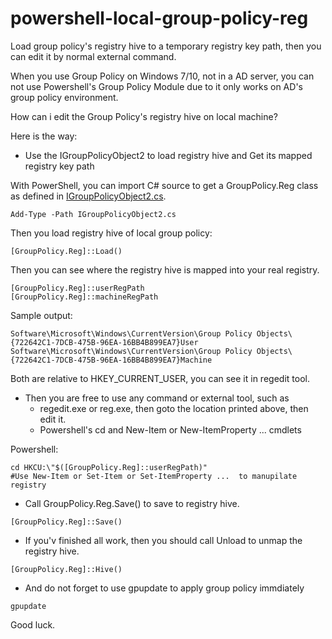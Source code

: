 # powershell-local-group-policy-reg
Load group policy's registry hive to a temporary registry key path, then you can edit it by normal external command.

When you use Group Policy on Windows 7/10, not in a AD server, you can not use
Powershell's Group Policy Module due to it only works on AD's group policy environment.

How can i edit the Group Policy's registry hive on local machine?

Here is the way:


- Use the IGroupPolicyObject2 to load registry hive and Get its mapped registry key path

With PowerShell, you can import C# source to get a GroupPolicy.Reg class as defined in [IGroupPolicyObject2.cs](IGroupPolicyObject2.cs).
```
Add-Type -Path IGroupPolicyObject2.cs
```
Then you load registry hive of local group policy:
```
[GroupPolicy.Reg]::Load()
```
Then you can see where the registry hive is mapped into your real registry.
```
[GroupPolicy.Reg]::userRegPath
[GroupPolicy.Reg]::machineRegPath
```
Sample output:
```
Software\Microsoft\Windows\CurrentVersion\Group Policy Objects\{722642C1-7DCB-475B-96EA-16BB4B899EA7}User
Software\Microsoft\Windows\CurrentVersion\Group Policy Objects\{722642C1-7DCB-475B-96EA-16BB4B899EA7}Machine
```
Both are relative to HKEY_CURRENT_USER, you can see it in regedit tool.

- Then you are free to use any command or external tool, such as
  - regedit.exe or reg.exe, then goto the location printed above, then edit it.
  - Powershell's cd and New-Item or New-ItemProperty ... cmdlets

Powershell:
```
cd HKCU:\"$([GroupPolicy.Reg]::userRegPath)"
#Use New-Item or Set-Item or Set-ItemProperty ...  to manupilate registry
```

- Call GroupPolicy.Reg.Save() to save to registry hive.
```
[GroupPolicy.Reg]::Save()
```

- If you'v finished all work, then you should call Unload to unmap the registry hive.
```
[GroupPolicy.Reg]::Hive()
```

- And do not forget to use gpupdate to apply group policy immdiately
```
gpupdate
```

Good luck.
